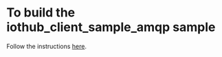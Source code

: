 # To build the iothub_client_sample_amqp sample

Follow the instructions [here](https://github.com/Azure/azure-iot-suite-sdks/blob/master/doc/mbed_setup.md).